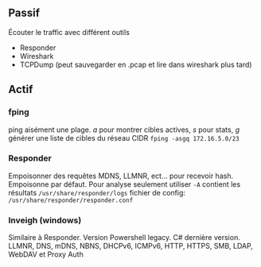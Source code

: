 ## Passif
Écouter le traffic avec différent outils
* Responder
*  Wireshark
* TCPDump (peut sauvegarder en .pcap et lire dans wireshark plus tard)

## Actif
### fping
ping aisément une plage. *a* pour montrer cibles actives, *s* pour stats, *g* générer une liste de cibles du réseau CIDR
`fping -asgq 172.16.5.0/23`
### Responder
Empoisonner des requêtes MDNS, LLMNR, ect... pour recevoir hash. Empoisonne par défaut. Pour analyse seulement utiliser `-A`
contient les résultats `/usr/share/responder/logs`
fichier de config: `/usr/share/responder/responder.conf`
### Inveigh (windows)
Similaire à Responder. Version Powershell legacy. C# dernière version.
LLMNR, DNS, mDNS, NBNS, DHCPv6, ICMPv6, HTTP, HTTPS, SMB, LDAP, WebDAV et Proxy Auth



